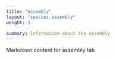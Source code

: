 ```yaml
---
title: "Assembly"
layout: "species_assembly"
weight: 3

summary: Information about the assembly
---
```


Markdown content for assembly tab